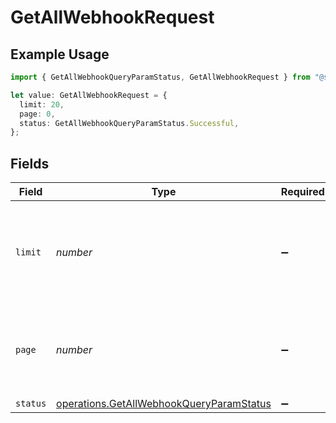 # GetAllWebhookRequest

## Example Usage

```typescript
import { GetAllWebhookQueryParamStatus, GetAllWebhookRequest } from "@starton/sdk/sdk/models/operations";

let value: GetAllWebhookRequest = {
  limit: 20,
  page: 0,
  status: GetAllWebhookQueryParamStatus.Successful,
};
```

## Fields

| Field                                                                                                       | Type                                                                                                        | Required                                                                                                    | Description                                                                                                 | Example                                                                                                     |
| ----------------------------------------------------------------------------------------------------------- | ----------------------------------------------------------------------------------------------------------- | ----------------------------------------------------------------------------------------------------------- | ----------------------------------------------------------------------------------------------------------- | ----------------------------------------------------------------------------------------------------------- |
| `limit`                                                                                                     | *number*                                                                                                    | :heavy_minus_sign:                                                                                          | Number of entities returned on each page. By default this number is set to 100.                             | 20                                                                                                          |
| `page`                                                                                                      | *number*                                                                                                    | :heavy_minus_sign:                                                                                          | Number of returned page. By default the returned page is the first.                                         | 0                                                                                                           |
| `status`                                                                                                    | [operations.GetAllWebhookQueryParamStatus](../../../sdk/models/operations/getallwebhookqueryparamstatus.md) | :heavy_minus_sign:                                                                                          | N/A                                                                                                         | SUCCESSFUL                                                                                                  |